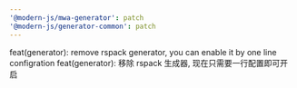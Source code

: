 ```yaml
---
'@modern-js/mwa-generator': patch
'@modern-js/generator-common': patch
---
```


feat(generator): remove rspack generator, you can enable it by one line configration
feat(generator): 移除 rspack 生成器, 现在只需要一行配置即可开启

